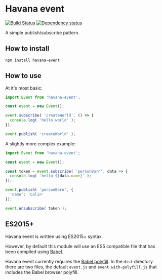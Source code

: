 # Havana event

[![Build Status](https://travis-ci.org/colinmeinke/havana-event.svg?branch=master)](https://travis-ci.org/colinmeinke/havana-event)
[![Dependency status](https://david-dm.org/colinmeinke/havana-event.svg)](https://david-dm.org/colinmeinke/havana-event.svg)

A simple publish/subscribe pattern.

## How to install

```
npm install havana-event
```

## How to use

At it's most basic:

```javascript
import Event from 'havana-event';

const event = new Event();

event.subscribe( 'createWorld', () => {
  console.log( 'hello world' );
});

event.publish( 'createWorld' );
```

A slightly more complex example:

```javascript
import Event from 'havana-event';

const event = new Event();

const token = event.subscribe( 'personBorn', data => {
  console.log( `hello ${data.name}` );
});

event.publish( 'personBorn', {
  'name': 'Colin'
});

event.unsubscribe( token );
```

## ES2015+

Havana event is written using ES2015+ syntax.

However, by default this module will use an ES5
compatible file that has been compiled using
[Babel](https://babeljs.io).

Havana event currently requires the 
[Babel polyfill](https://babeljs.io/docs/usage/polyfill).
In the `dist` directory there are two files, the default
`event.js` and `event.with-polyfill.js` that includes
the Babel browser polyfill.
